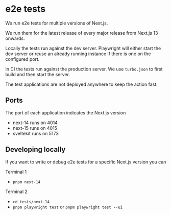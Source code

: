 # e2e tests

We run e2e tests for multiple versions of Next.js.

We run them for the latest release of every major release from Next.js 13 onwards.

Locally the tests run against the dev server. Playwright will either start the dev server or reuse an already running instance if there is one on the configured port.

In CI the tests run against the production server. We use `turbo.json` to first build and then start the server.

The test applications are not deployed anywhere to keep the action fast.

## Ports

The port of each application indicates the Next.js version

- next-14 runs on 4014
- next-15 runs on 4015
- sveltekit runs on 5173

## Developing locally

If you want to write or debug e2e tests for a specific Next.js version you can

Terminal 1

- `pnpm next-14`

Terminal 2

- `cd tests/next-14`
- `pnpm playwright test` or `pnpm playwright test --ui`

